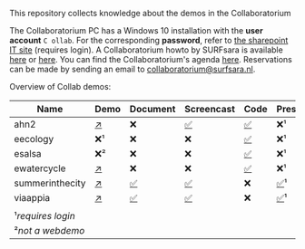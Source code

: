 This repository collects knowledge about the demos in the Collaboratorium

The Collaboratorium PC has a Windows 10 installation with the **user account** ``C ollab``. For the corresponding **password**, refer to [the sharepoint IT site](https://nlesc.sharepoint.com/it/SitePages/Guide%20-%20Using%20the%20Collab.aspx) (requires login). A Collaboratorium howto by SURFsara is available [here](https://www.surf.nl/binaries/content/assets/surf/en/2015/collab_manual.pdf) or [here](docs/collab_manual.pdf). You can find the Collaboratorium's agenda [here](https://userinfo.surfsara.nl/systems/collaboratorium/agenda). Reservations can be made by sending an email to [collaboratorium@surfsara.nl](mailto:collaboratorium@surfsara.nl).

Overview of Collab demos:

| Name |  Demo | Document | Screencast | Code | Presentation
| --- | --- | --- | --- | --- | --- |
| ahn2 | [:arrow_upper_right:](http://ahn2.pointclouds.nl/)  | :x: | [:white_check_mark:](/demos/ahn2/screencast-demo-ahn2-maasvlakte.mp4) | [:white_check_mark:](https://github.com/NLeSC/ahn-pointcloud-viewer) | :x:&sup1; |
| eecology | :x:&sup1; | :x: | :x: | [:white_check_mark:](https://github.com/NLeSC/?utf8=%E2%9C%93&query=eecology) | :x:&sup1; |
| esalsa | :x:&sup2; | :x: | :x: | [:white_check_mark:](https://github.com/NLeSC/?utf8=%E2%9C%93&query=esalsa) | :x:&sup1; |
| ewatercycle | [:arrow_upper_right:](http://forecast.ewatercycle.org/)  | :x: | :x: | [:white_check_mark:](https://github.com/NLeSC/?utf8=%E2%9C%93&query=ewatercycle) | :x:&sup1; |
| summerinthecity | [:arrow_upper_right:](http://jiskattema.github.io/summerinthecity/)  | [:white_check_mark:](/demos/summerinthecity/README.md) | [:white_check_mark:](/demos/summerinthecity/screencast-demo-summer-in-the-city.mp4) | :x: | [:white_check_mark:](https://nlesc.sharepoint.com/Shared%20Documents/Forms/AllItems.aspx?RootFolder=%2FShared%20Documents%2FNLeSC%20Project%20Presentations%2FCurrent%2FSummerInTheCity&FolderCTID=0x0120004EB0DBA245A10041AA401E78745EB1B1&View={2CC9F224-02CB-49B5-9DBB-C97AE29C8572})&sup1; |
| viaappia  | [:arrow_upper_right:](http://viaappia.esciencecenter.nl)  | [:white_check_mark:](https://github.com/jspaaks/collab-demos/blob/master/demos/viaappia/README.md) | [:white_check_mark:](https://youtu.be/I3DLXSrRiyk) | :x: | [:white_check_mark:](https://nlesc.sharepoint.com/Shared%20Documents/Forms/AllItems.aspx?RootFolder=%2FShared%20Documents%2FNLeSC%20Project%20Presentations%2FCurrent%2FVia%20Appia&FolderCTID=0x0120004EB0DBA245A10041AA401E78745EB1B1&View={2CC9F224-02CB-49B5-9DBB-C97AE29C8572})&sup1; |
|  |  |  |  |  |  |
| &sup1;_requires login_ |  |  |  |  |  |
| &sup2;_not a webdemo_ |  |  |  |  |  |


 

